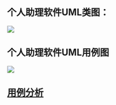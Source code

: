 ## 个人助理软件UML类图：

<img src="https://img.tanknee.cn/img/个人助理类UML类图.jpg"/>

## 个人助理软件UML用例图

<img src="https://img.tanknee.cn/img/个人助理软件UML用例图.jpg"/>

## [用例分析](../用例描述.md)